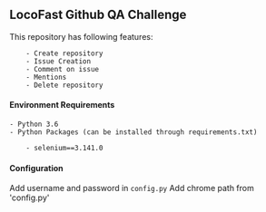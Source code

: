 ## LocoFast Github QA Challenge

This repository has following features:
       
        - Create repository
        - Issue Creation
        - Comment on issue
        - Mentions
        - Delete repository

#### Environment Requirements
    
    - Python 3.6
    - Python Packages (can be installed through requirements.txt)
    
        - selenium==3.141.0
    
#### Configuration

Add username and password in `config.py`
Add chrome path from 'config.py'

